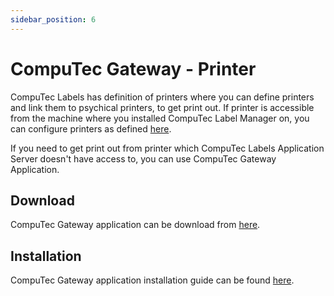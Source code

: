 ```yaml
---
sidebar_position: 6
---
```


# CompuTec Gateway - Printer

CompuTec Labels has definition of printers where you can define printers and link them to psychical printers, to get print out. If printer is accessible from the machine where you installed CompuTec Label Manager on, you can configure printers as defined [here](setup/configuration/general-configuration#printers).

If you need to get print out from printer which CompuTec Labels Application Server doesn't have access to, you can use CompuTec Gateway Application.



## Download

CompuTec Gateway application can be download from [here](https://computec-docs.pages.dev/pdc/administrator-guide/weight-scales-integration/gateway-service-installation).
<!-- TODO: Replacement above Link to path -->

## Installation

CompuTec Gateway application installation guide can be found [here](https://computec-docs.pages.dev/pdc/releases/downloads#computec-gateway-service).
<!-- TODO: Replacement above Link to path -->

